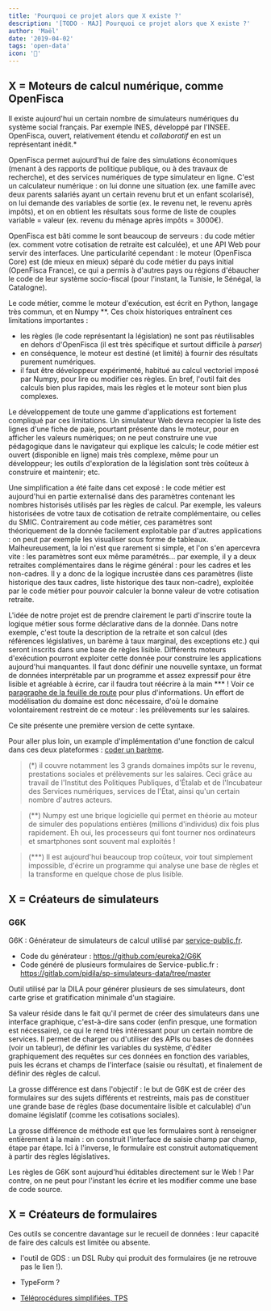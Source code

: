 ```yaml
---
title: 'Pourquoi ce projet alors que X existe ?'
description: '[TODO - MAJ] Pourquoi ce projet alors que X existe ?'
author: 'Maël'
date: '2019-04-02'
tags: 'open-data'
icon: '👀'
---
```


## X = Moteurs de calcul numérique, comme OpenFisca

Il existe aujourd'hui un certain nombre de simulateurs numériques du système social français. Par exemple INES, développé par l'INSEE. OpenFisca, ouvert, relativement étendu et _collaboratif_ en est un représentant inédit.\*

OpenFisca permet aujourd'hui de faire des simulations économiques (menant à des rapports de politique publique, ou à des travaux de recherche), et des services numériques de type simulateur en ligne. C'est un calculateur numérique : on lui donne une situation (ex. une famille avec deux parents salariés ayant un certain revenu brut et un enfant scolarisé), on lui demande des variables de sortie (ex. le revenu net, le revenu après impôts), et on en obtient les résultats sous forme de liste de couples variable = valeur (ex. revenu du ménage après impôts = 3000€).

OpenFisca est bâti comme le sont beaucoup de serveurs : du code métier (ex. comment votre cotisation de retraite est calculée), et une API Web pour servir des interfaces. Une particularité cependant : le moteur (OpenFisca Core) est (de mieux en mieux) séparé du code métier du pays initial (OpenFisca France), ce qui a permis à d'autres pays ou régions d'ébaucher le code de leur système socio-fiscal (pour l'instant, la Tunisie, le Sénégal, la Catalogne).

Le code métier, comme le moteur d'exécution, est écrit en Python, langage très commun, et en Numpy \*\*. Ces choix historiques entraînent ces limitations importantes :

-   les règles (le code représentant la législation) ne sont pas réutilisables en dehors d'OpenFisca (il est très spécifique et surtout difficile à _parser_)
-   en conséquence, le moteur est destiné (et limité) à fournir des résultats purement numériques.
-   il faut être développeur expérimenté, habitué au calcul vectoriel imposé par Numpy, pour lire ou modifier ces règles. En bref, l'outil fait des calculs bien plus rapides, mais les règles et le moteur sont bien plus complexes.

Le développement de toute une gamme d'applications est fortement compliqué par ces limitations. Un simulateur Web devra recopier la liste des lignes d'une fiche de paie, pourtant présente dans le moteur, pour en afficher les valeurs numériques; on ne peut construire une vue pédagogique dans le navigateur qui explique les calculs; le code métier est ouvert (disponible en ligne) mais très complexe, même pour un développeur; les outils d'exploration de la législation sont très coûteux à construire et maintenir; etc.

Une simplification a été faite dans cet exposé : le code métier est aujourd'hui en partie externalisé dans des paramètres contenant les nombres historisés utilisés par les règles de calcul. Par exemple, les valeurs historisées de votre taux de cotisation de retraite complémentaire, ou celles du SMIC. Contrairement au code métier, ces paramètres sont théoriquement de la donnée facilement exploitable par d'autres applications : on peut par exemple les visualiser sous forme de tableaux. Malheureusement, la loi n'est que rarement si simple, et l'on s'en apercevra vite : les paramètres sont eux même paramétrés... par exemple, il y a deux retraites complémentaires dans le régime général : pour les cadres et les non-cadres. Il y a donc de la logique incrustée dans ces paramètres (liste historique des taux cadres, liste historique des taux non-cadre), exploitée par le code métier pour pouvoir calculer la bonne valeur de votre cotisation retraite.

L'idée de notre projet est de prendre clairement le parti d'inscrire toute la logique métier sous forme déclarative dans de la donnée. Dans notre exemple, c'est toute la description de la retraite et son calcul (des références législatives, un barème à taux marginal, des exceptions etc.) qui seront inscrits dans une base de règles lisible. Différents moteurs d'exécution pourront exploiter cette donnée pour construire les applications aujourd'hui manquantes. Il faut donc définir une nouvelle syntaxe, un format de données interprétable par un programme et assez expressif pour être lisible et agréable à écrire, car il faudra tout réécrire à la main \*\*\* ! Voir ce [paragraphe de la feuille de route](https://github.com/laem/syso/wiki/Feuille-de-route/_edit#-une-base-documentaire-explorable) pour plus d'informations. Un effort de modélisation du domaine est donc nécessaire, d'où le domaine volontairement restreint de ce moteur : les prélèvements sur les salaires.

Ce site présente une première version de cette syntaxe.

Pour aller plus loin, un example d'implémentation d'une fonction de calcul dans ces deux plateformes : [coder un barème](https://github.com/betagouv/publicodes/wiki/Coder-un-barème-:-publicodes-ou-OpenFisca-%3F).

> (\*) il couvre notamment les 3 grands domaines impôts sur le revenu, prestations sociales et prélèvements sur les salaires. Ceci grâce au travail de l'Institut des Politiques Publiques, d'Étalab et de l'Incubateur des Services numériques, services de l'État, ainsi qu'un certain nombre d'autres acteurs.

> (\*\*) Numpy est une brique logicielle qui permet en théorie au moteur de simuler des populations entières (millions d'individus) dix fois plus rapidement. Eh oui, les processeurs qui font tourner nos ordinateurs et smartphones sont souvent mal exploités !

> (\*\*\*) Il est aujourd'hui beaucoup trop coûteux, voir tout simplement impossible, d'écrire un programme qui analyse une base de règles et la transforme en quelque chose de plus lisible.

## X = Créateurs de simulateurs

### G6K

G6K : Générateur de simulateurs de calcul utilisé par [service-public.fr](http://service-public.fr/).

-   Code du générateur : https://github.com/eureka2/G6K
-   Code généré de plusieurs formulaires de Service-public.fr : https://gitlab.com/pidila/sp-simulateurs-data/tree/master

Outil utilisé par la DILA pour générer plusieurs de ses simulateurs, dont carte grise et gratification minimale d'un stagiaire.

Sa valeur réside dans le fait qu'il permet de créer des simulateurs dans une interface graphique, c'est-à-dire sans coder (enfin presque, une formation est nécessaire), ce qui le rend très intéressant pour un certain nombre de services. Il permet de charger ou d'utiliser des APIs ou bases de données (voir un tableur), de définir les variables du système, d'éditer graphiquement des requêtes sur ces données en fonction des variables, puis les écrans et champs de l'interface (saisie ou résultat), et finalement de définir des règles de calcul.

La grosse différence est dans l'objectif : le but de G6K est de créer des formulaires sur des sujets différents et restreints, mais pas de constituer une grande base de règles (base documentaire lisible et calculable) d'un domaine législatif (comme les cotisations sociales).

La grosse différence de méthode est que les formulaires sont à renseigner entièrement à la main : on construit l'interface de saisie champ par champ, étape par étape. Ici à l'inverse, le formulaire est construit automatiquement à partir des règles législatives.

Les règles de G6K sont aujourd'hui éditables directement sur le Web ! Par contre, on ne peut pour l'instant les écrire et les modifier comme une base de code source.

## X = Créateurs de formulaires

Ces outils se concentre davantage sur le recueil de données : leur capacité de faire des calculs est limitée ou absente.

-   l'outil de GDS : un DSL Ruby qui produit des formulaires (je ne retrouve pas le lien !).

-   TypeForm ?

-   [Téléprocédures simplifiées, TPS](https://tps.apientreprise.fr/)
